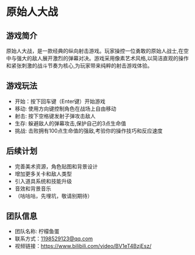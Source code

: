 # 原始人大战
## 游戏简介
原始人大战，是一款经典的纵向射击游戏。玩家操控一位勇敢的原始人战士,在空中与强大的敌人展开激烈的弹幕对决。游戏采用像素艺术风格,以简洁直观的操作和紧张刺激的战斗节奏为核心,为玩家带来纯粹的射击游戏体验。

## 游戏玩法
- 开始：按下回车键（Enter键）开始游戏
- 移动: 使用方向键控制角色在战场上自由移动
- 射击: 按下空格键发射子弹攻击敌人
- 生存: 躲避敌人的弹幕攻击,保护自己的3点生命值
- 挑战: 击败拥有100点生命值的强敌,考验你的操作技巧和反应速度

## 后续计划
- 完善美术资源，角色贴图和背景设计
- 增加更多关卡和敌人类型
- 引入道具系统和技能升级
- 音效和背景音乐
- （咕咕咕，先埋坑，敬请别期待）

## 团队信息
- 团队名称: 柠檬鱼蛋
- 联系方式：1198529123@qq.com
- 视频链接：https://www.bilibili.com/video/BV1eT4BzjEsz/